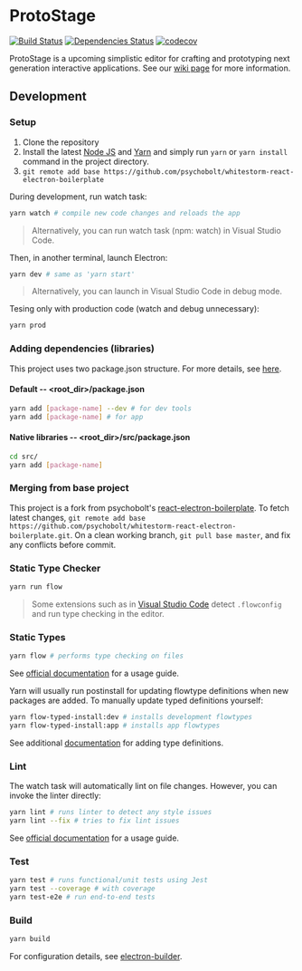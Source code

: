 # ProtoStage

[![Build Status](https://travis-ci.org/psychobolt/ProtoStage.svg?branch=master)](https://travis-ci.org/psychobolt/ProtoStage)
[![Dependencies Status](https://david-dm.org/psychobolt/ProtoStage.svg)](https://david-dm.org/psychobolt/ProtoStage)
[![codecov](https://codecov.io/gh/psychobolt/ProtoStage/branch/master/graph/badge.svg)](https://codecov.io/gh/psychobolt/ProtoStage)

ProtoStage is a upcoming simplistic editor for crafting and prototyping next generation interactive applications. See our [wiki page](https://github.com/psychobolt/ProtoStage/wiki/About) for more information.

## Development

### Setup

1. Clone the repository
2. Install the latest [Node JS](https://nodejs.org/) and [Yarn](https://yarnpkg.com) and simply run ```yarn``` or ```yarn install``` command in the project directory.
3. ```git remote add base https://github.com/psychobolt/whitestorm-react-electron-boilerplate```

During development, run watch task:
```sh
yarn watch # compile new code changes and reloads the app
```

> Alternatively, you can run watch task (npm: watch) in Visual Studio Code.

Then, in another terminal, launch Electron:
```sh
yarn dev # same as 'yarn start'
```

> Alternatively, you can launch in Visual Studio Code in debug mode.

Tesing only with production code (watch and debug unnecessary):

```sh
yarn prod
```

### Adding dependencies (libraries)

This project uses two package.json structure. For more details, see [here](https://github.com/electron-userland/electron-builder/wiki/Two-package.json-Structure).

#### Default -- <root_dir>/package.json

```sh
yarn add [package-name] --dev # for dev tools
yarn add [package-name] # for app
```

#### Native libraries -- <root_dir>/src/package.json

```sh
cd src/
yarn add [package-name]
```

### Merging from base project

This project is a fork from psychobolt's [react-electron-boilerplate](https://github.com/psychobolt/whitestorm-react-electron-boilerplate). To fetch latest changes, ```git remote add base https://github.com/psychobolt/whitestorm-react-electron-boilerplate.git```. On a clean working branch, ```git pull base master```, and fix any conflicts before commit.

### Static Type Checker

```sh
yarn run flow
```

> Some extensions such as in [Visual Studio Code](https://marketplace.visualstudio.com/items?itemName=flowtype.flow-for-vscode) detect ```.flowconfig``` and run type checking in the editor.

### Static Types

```sh
yarn flow # performs type checking on files
```

See [official documentation](https://flow.org/) for a usage guide.

Yarn will usually run postinstall for updating flowtype definitions when new packages are added. To manually update typed definitions yourself:

```sh
yarn flow-typed-install:dev # installs development flowtypes
yarn flow-typed-install:app # installs app flowtypes
```

See additional [documentation](https://github.com/flowtype/flow-typed) for adding type definitions.

### Lint

The watch task will automatically lint on file changes. However, you can invoke the linter directly:

```sh
yarn lint # runs linter to detect any style issues
yarn lint --fix # tries to fix lint issues
```

See [official documentation](https://eslint.org/) for a usage guide.

### Test

```sh
yarn test # runs functional/unit tests using Jest
yarn test --coverage # with coverage
yarn test-e2e # run end-to-end tests
```

### Build

```sh
yarn build
```

For configuration details, see [electron-builder](https://github.com/electron-userland/electron-builder).
